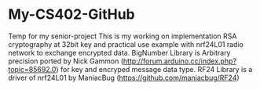 # My-CS402-GitHub
Temp for my senior-project
This is my working on implementation RSA cryptography at 32bit key and practical use example with nrf24L01 radio network to exchange encrypted data.
BigNumber Library is Arbitrary precision ported by Nick Gammon (http://forum.arduino.cc/index.php?topic=85692.0) for key and encryped message data type.
RF24 Library is a driver of nrf24L01 by ManiacBug (https://github.com/maniacbug/RF24)
